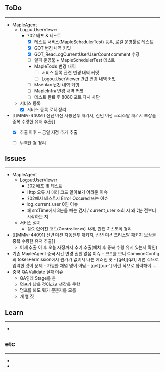 ## ToDo
---
- MapleAgent
	- LogoutUserViewer
		- 202 배포 & 테스트
			- [x] 테스트 서비스(MapleSchedulerTest) 등록, 로컬 운영툴로 테스트
			- [x] GOT 변경 내역 커밋
			- [x] GOT_ReadLogCurrentUserUserCount comment 수정
			- [ ] 알파 운영툴 + MapleSchedulerTest 테스트
			- MapleTools 변경 내역
				- [ ] 서비스 등록 관련 변경 내역 커밋
				- [ ] LogoutUserViewer 관련 변경 내역 커밋
			- [ ] Modules 변경 내역 커밋
			- [ ] MapleInfra 변경 내역 커밋
			- [ ] 테스트 완료 후 8080 포트 다시 차단
	- 서비스 등록
		- [x] 서비스 등록 로직 정리
-  [[[MMM-44091] 신년 미션 자동전투 패키지, 신년 미션 크리스탈 패키지 보상을 중복 수령한 유저 추출]]
	- [x] 추출 이후 ~ 금일 자정 추가 추출
	- [ ] 부족한 점 정리


## Issues
---
- MapleAgent
	- LogoutUserViewer
		- 202 배포 및 테스트
		- Http 오류 시 에러 코드 알아보기 어려운 이슈
		- 202에서 테스트시 Error Occured 뜨는 이슈
		- log_current_user 0인 이슈
		- 왜 srcTime에서 3분을 빼는 건지 / current_user 조회 시 왜 2분 전부터 시작하는 지
	- 서비스 설치
		- 필요 없어진 코드(Controller.cs) 삭제, 관련 히스토리 정리
- [[[MMM-44091] 신년 미션 자동전투 패키지, 신년 미션 크리스탈 패키지 보상을 중복 수령한 유저 추출]]
	- 어제 추출 이 후 오늘 자정까지 추가 추출(패치 후 중복 수령 유저 있는지 확인)
- 기존 MapleAgent 중국 시간 변경 권한 없음 이슈
		- 코드를 보니 CommonConfig의 tokenPermission에서 뭔가가 없어서 나는 에러인 듯
		- \[get\]\[qa1\] 이런 식으로 입력한 것이 문제
			- 가능한 채널 명이 아님
			- \[get\]\[qa-1\] 이런 식으로 입력해야..... 
- 중국 QA Validate 실패 이슈
	- QA인데 Stage를 봄
	- 덤프가 남을 것이라고 생각을 못함
	- 덤프를 봐도 뭐가 문젠지를 모름
	- 개 뻘 짓

## Learn
---
- 


## etc
---
- 
- 
